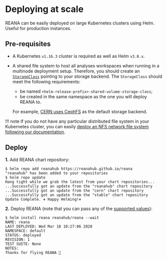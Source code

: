 # Deploying at scale

REANA can be easily deployed on large Kubernetes clusters using Helm. Useful for production instances.

## Pre-requisites

- A Kubernetes `v1.16.3` cluster is required as well as Helm `v3.0.x`.

- A shared file system to host all analyses workspaces when running in a multinode deployment setup. Therefore, you should create an [`StorageClass`](https://kubernetes.io/docs/concepts/storage/storage-classes/#the-storageclass-resource) pointing to your storage backend. The `StorageClass` should meet the following requirements:
    - be named `<helm-release-prefix>-shared-volume-storage-class`;
    - be created in the same namespace as the one you will deploy REANA to.

    For example, [CERN uses CephFS](https://clouddocs.web.cern.ch/containers/tutorials/cephfs.html) as the default storage backend.

!!! note
    If you do not have any particular distributed file system in your Kubernetes cluster, you can easily [deploy an NFS network file system following our documentation](../../advanced-usage/storage-backends/nfs).

## Deploy

**1.** Add REANA chart repository:

```console
$ helm repo add reanahub https://reanahub.github.io/reana
"reanahub" has been added to your repositories
$ helm repo update
Hang tight while we grab the latest from your chart repositories...
...Successfully got an update from the "reanahub" chart repository
...Successfully got an update from the "cern" chart repository
...Successfully got an update from the "stable" chart repository
Update Complete. ⎈ Happy Helming!⎈
```

**2.** Deploy REANA (note that you can pass any of the [supported values](https://github.com/reanahub/reana/blob/master/helm/reana/README.md)):

```console
$ helm install reana reanahub/reana --wait
NAME: reana
LAST DEPLOYED: Wed Mar 18 10:27:06 2020
NAMESPACE: default
STATUS: deployed
REVISION: 1
TEST SUITE: None
NOTES:
Thanks for flying REANA 🚀
```
